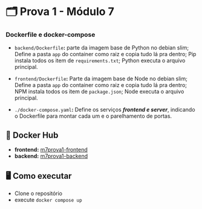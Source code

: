 # 🗂️ Prova 1 - Módulo 7
### Dockerfile e docker-compose

- `backend/Dockerfile`**:** parte da imagem base de Python no debian slim; Define a pasta `app` do container como raiz e copia tudo lá pra dentro; Pip instala todos os item de `requirements.txt`; Python executa o arquivo principal.
  
- `frontend/Dockerfile`**:** Parte da imagem base de Node no debian slim; Define a pasta `app` do container como raiz e copia tudo lá pra dentro; NPM instala todos os item de `package.json`; Node executa o arquivo principal.
  
- `./docker-compose.yaml`**:**  Define os serviços ***frontend e server***, indicando o Dockerfile para montar cada um e o parelhamento de portas. 


## 🐳 Docker Hub
- **frontend:** [m7prova1-frontend](https://hub.docker.com/repository/docker/pauleradixzz/m7prova1-frontend/general)
- **backend:** [m7prova1-backend](https://hub.docker.com/repository/docker/pauleradixzz/m7prova1-backend/general)

## 🖥️ Como executar
- Clone o repositório
- execute `docker compose up`

